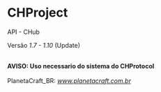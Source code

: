 # CHProject
API - CHub

Versão <i>1.7 - 1.10</i> (Update) </br>
</br>

<b>AVISO: Uso necessario do sistema do CHProtocol </b>
</br>
</br>
PlanetaCraft_BR: <i> www.planetacraft.com.br</i>
